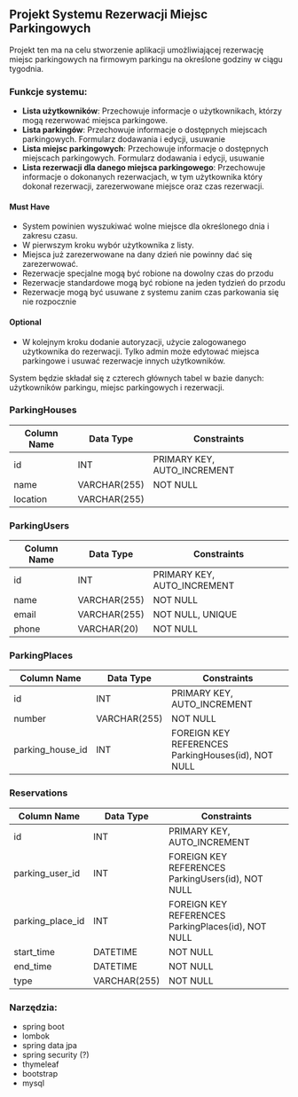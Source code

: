 ## Projekt Systemu Rezerwacji Miejsc Parkingowych

Projekt ten ma na celu stworzenie aplikacji umożliwiającej rezerwację miejsc parkingowych na firmowym parkingu na określone godziny w ciągu tygodnia.

### Funkcje systemu:
- **Lista użytkowników**: Przechowuje informacje o użytkownikach, którzy mogą rezerwować miejsca parkingowe.
- **Lista parkingów**: Przechowuje informacje o dostępnych miejscach parkingowych. Formularz dodawania i edycji, usuwanie
- **Lista miejsc parkingowych**: Przechowuje informacje o dostępnych miejscach parkingowych. Formularz dodawania i edycji, usuwanie
- **Lista rezerwacji dla danego miejsca parkingowego**: Przechowuje informacje o dokonanych rezerwacjach, w tym użytkownika który dokonał rezerwacji, zarezerwowane miejsce oraz czas rezerwacji.

#### Must Have
- System powinien wyszukiwać wolne miejsce dla określonego dnia i zakresu czasu. 
- W pierwszym kroku wybór użytkownika z listy. 
- Miejsca już zarezerwowane na dany dzień nie powinny dać się zarezerwować.
- Rezerwacje specjalne mogą być robione na dowolny czas do przodu
- Rezerwacje standardowe mogą być robione na jeden tydzień do przodu
- Rezerwacje mogą być usuwane z systemu zanim czas parkowania się nie rozpocznie
#### Optional
- W kolejnym kroku dodanie autoryzacji, użycie zalogowanego użytkownika do rezerwacji. Tylko admin może edytować miejsca parkingowe i usuwać rezerwacje innych użytkowników.


System będzie składał się z czterech głównych tabel w bazie danych: użytkowników parkingu, miejsc parkingowych i rezerwacji.

### ParkingHouses
| Column Name | Data Type    | Constraints                 |
|-------------|--------------|-----------------------------|
| id          | INT          | PRIMARY KEY, AUTO_INCREMENT |
| name        | VARCHAR(255) | NOT NULL                    |
| location    | VARCHAR(255) |                             |

### ParkingUsers
| Column Name | Data Type     | Constraints                 |
|-------------|---------------|-----------------------------|
| id          | INT           | PRIMARY KEY, AUTO_INCREMENT |
| name        | VARCHAR(255)  | NOT NULL                    |
| email       | VARCHAR(255)  | NOT NULL, UNIQUE            |
| phone       | VARCHAR(20)   | NOT NULL                    |

### ParkingPlaces
| Column Name           | Data Type     | Constraints                                        |
|-----------------------|---------------|----------------------------------------------------|
| id                    | INT           | PRIMARY KEY, AUTO_INCREMENT                        |
| number                | VARCHAR(255)  | NOT NULL                                           |
| parking_house_id      | INT           | FOREIGN KEY REFERENCES ParkingHouses(id), NOT NULL |


### Reservations
| Column Name      | Data Type     | Constraints                                        |
|------------------|---------------|----------------------------------------------------|
| id               | INT           | PRIMARY KEY, AUTO_INCREMENT                        |
| parking_user_id  | INT           | FOREIGN KEY REFERENCES ParkingUsers(id), NOT NULL  |
| parking_place_id | INT           | FOREIGN KEY REFERENCES ParkingPlaces(id), NOT NULL |
| start_time       | DATETIME      | NOT NULL                                           |
| end_time         | DATETIME      | NOT NULL                                           |
| type             | VARCHAR(255)  | NOT NULL                                           |


### Narzędzia:
- spring boot
- lombok
- spring data jpa
- spring security (?)
- thymeleaf
- bootstrap
- mysql